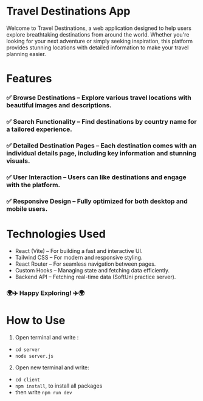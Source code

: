 # Travel Destinations App
Welcome to Travel Destinations, a web application designed to help users explore breathtaking destinations from around the world. Whether you're looking for your next adventure or simply seeking inspiration, this platform provides stunning locations with detailed information to make your travel planning easier.
# Features
### ✅ Browse Destinations – Explore various travel locations with beautiful images and descriptions.
### ✅ Search Functionality – Find destinations by country name for a tailored experience.
### ✅ Detailed Destination Pages – Each destination comes with an individual details page, including key information and stunning visuals.
### ✅ User Interaction – Users can like destinations and engage with the platform.
### ✅ Responsive Design – Fully optimized for both desktop and mobile users.
# Technologies Used
- React (Vite) – For building a fast and interactive UI.
- Tailwind CSS – For modern and responsive styling.
- React Router – For seamless navigation between pages.
- Custom Hooks – Managing state and fetching data efficiently.
- Backend API – Fetching real-time data (SoftUni practice server).

### 🌍✈️ Happy Exploring! ✈️🌍

# How to Use
1. Open terminal and write :
- `cd server`
- `node server.js`
2. Open new terminal and write:
- `cd client` 
- `npm install`, to install all packages
- then write `npm run dev`

